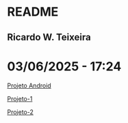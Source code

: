 # README
## Ricardo W. Teixeira
# 03/06/2025 - 17:24
<a href="https://rwteixeira.github.io/projeto-android/" target=_blanck>Projeto Android</a>
<p>
<a href="https://rwteixeira.github.io/projeto-1/" target="_blanck">Projeto-1</a>
<p>
<a href="file:///C:/Users/r4dat/OneDrive/Documentos/ESTUDOS/projeto-2/index.html" target="_blanck">Projeto-2</a>
<p>
